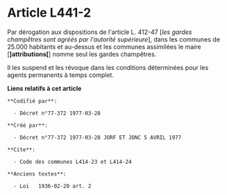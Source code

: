 # Article L441-2

Par dérogation aux dispositions de l'article L. 412-47 [*les gardes champêtres sont agréés par l'autorité supérieure*], dans
les communes de 25.000 habitants et au-dessus et les communes assimilées le maire [**]attributions[**] nomme seul les gardes
champêtres.

Il les suspend et les révoque dans les conditions déterminées pour les agents permanents à temps complet.

**Liens relatifs à cet article**

	**Codifié par**:

	  - Décret n°77-372 1977-03-28

	**Créé par**:

	  - Décret n°77-372 1977-03-28 JORF ET JONC 5 AVRIL 1977

	**Cite**:

	  - Code des communes L414-23 et L414-24

	**Anciens textes**:

	  - Loi   1936-02-20 art. 2

